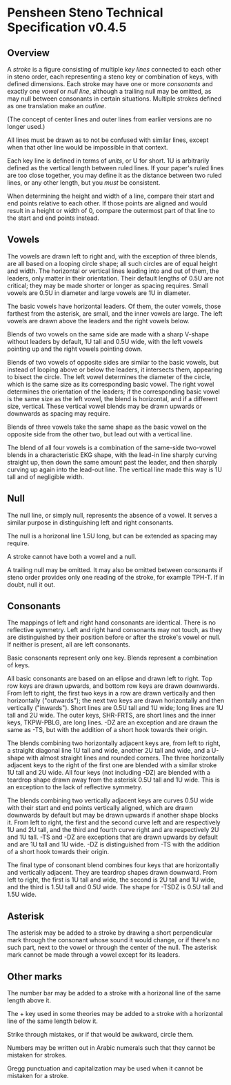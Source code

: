# Pensheen Steno Technical Specification v0.4.5

## Overview 

A *stroke* is a figure consisting of multiple *key lines* connected to each other in steno order, each representing a steno key or combination of keys, with defined dimensions. Each stroke may have one or more *consonants* and exactly one *vowel* or *null line*, although a trailing null may be omitted, as may null between consonants in certain situations. Multiple strokes defined as one translation make an *outline*.

(The concept of center lines and outer lines from earlier versions are no longer used.)

All lines must be drawn as to not be confused with similar lines, except when that other line would be impossible in that context.

Each key line is defined in terms of *units*, or U for short. 1U is arbitrarily defined as the vertical length between ruled lines. If your paper's ruled lines are too close together, you may define it as the distance between two ruled lines, or any other length, but you *must* be consistent.

When determining the height and width of a line, compare their start and end points relative to each other. If those points are aligned and would result in a height or width of 0, compare the outermost part of that line to the start and end points instead. 

## Vowels

The vowels are drawn left to right and, with the exception of three blends, are all based on a looping circle shape; all such circles are of equal height and width. The horizontal or vertical lines leading into and out of them, the leaders, only matter in their orientation. Their default lengths of 0.5U are not critical; they may be made shorter or longer as spacing requires. Small vowels are 0.5U in diameter and large vowels are 1U in diameter.

The basic vowels have horizontal leaders. Of them, the outer vowels, those farthest from the asterisk, are small, and the inner vowels are large. The left vowels are drawn above the leaders and the right vowels below.

Blends of two vowels on the same side are made with a sharp V-shape without leaders by default, 1U tall and 0.5U wide, with the left vowels pointing up and the right vowels pointing down.

Blends of two vowels of opposite sides are similar to the basic vowels, but instead of looping above or below the leaders, it intersects them, appearing to bisect the circle. The left vowel determines the diameter of the circle, which is the same size as its corresponding basic vowel. The right vowel determines the orientation of the leaders; if the corresponding basic vowel is the same size as the left vowel, the blend is horizontal, and if a different size, vertical. These vertical vowel blends may be drawn upwards or downwards as spacing may require.

Blends of three vowels take the same shape as the basic vowel on the opposite side from the other two, but lead out with a vertical line.

The blend of all four vowels is a combination of the same-side two-vowel blends in a characteristic EKG shape, with the lead-in line sharply curving straight up, then down the same amount past the leader, and then sharply curving up again into the lead-out line. The vertical line made this way is 1U tall and of negligible width. 

## Null

The null line, or simply null, represents the absence of a vowel. It serves a similar purpose in distinguishing left and right consonants.

The null is a horizonal line 1.5U long, but can be extended as spacing may require.

A stroke cannot have both a vowel and a null.

A trailing null may be omitted. It may also be omitted between consonants if steno order provides only one reading of the stroke, for example TPH-T. If in doubt, null it out.

## Consonants

The mappings of left and right hand consonants are identical. There is no reflective symmetry. Left and right hand consonants may not touch, as they are distinguished by their position before or after the stroke's vowel or null. If neither is present, all are left consonants.

Basic consonants represent only one key. Blends represent a combination of keys.

All basic consonants are based on an ellipse and drawn left to right. Top row keys are drawn upwards, and bottom row keys are drawn downwards. From left to right, the first two keys in a row are drawn vertically and then horizontally ("outwards"); the next two keys are drawn horizontally and then vertically ("inwards"). Short lines are 0.5U tall and 1U wide; long lines are 1U tall and 2U wide. The outer keys, SHR-FRTS, are short lines and the inner keys, TKPW-PBLG, are long lines. -DZ are an exception and are drawn the same as -TS, but with the addition of a short hook towards their origin. 

The blends combining two horizontally adjacent keys are, from left to right, a straight diagonal line 1U tall and wide, another 2U tall and wide, and a U-shape with almost straight lines and rounded corners. The three horizontally adjacent keys to the right of the first one are blended with a similar stroke 1U tall and 2U wide. All four keys (not including -DZ) are blended with a teardrop shape drawn away from the asterisk 0.5U tall and 1U wide. This is an exception to the lack of reflective symmetry.

The blends combining two vertically adjacent keys are curves 0.5U wide with their start and end points vertically aligned, which are drawn downwards by default but may be drawn upwards if another shape blocks it. From left to right, the first and the second curve left and are respectively 1U and 2U tall, and the third and fourth curve right and are respectively 2U and 1U tall. -TS and -DZ are exceptions that are drawn upwards by default and are 1U tall and 1U wide. -DZ is distinguished from -TS with the addition of a short hook towards their origin.

The final type of consonant blend combines four keys that are horizontally and vertically adjacent. They are teardrop shapes drawn downward. From left to right, the first is 1U tall and wide, the second is 2U tall and 1U wide, and the third is 1.5U tall and 0.5U wide. The shape for -TSDZ is 0.5U tall and 1.5U wide.

## Asterisk

The asterisk may be added to a stroke by drawing a short perpendicular mark through the consonant whose sound it would change, or if there's no such part, next to the vowel or through the center of the null. The asterisk mark cannot be made through a vowel except for its leaders.

## Other marks

The number bar may be added to a stroke with a horizonal line of the same length above it.

The + key used in some theories may be added to a stroke with a horizontal line of the same length below it.

Strike through mistakes, or if that would be awkward, circle them.

Numbers may be written out in Arabic numerals such that they cannot be mistaken for strokes.

Gregg punctuation and capitalization may be used when it cannot be mistaken for a stroke.

